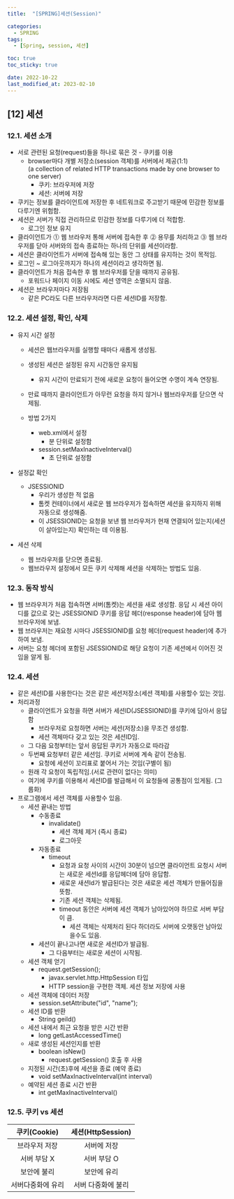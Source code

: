 ```yaml
---
title:  "[SPRING]세션(Session)"

categories:
  - SPRING
tags:
  - [Spring, session, 세션]

toc: true
toc_sticky: true

date: 2022-10-22
last_modified_at: 2023-02-10
---
```

[12] 세션
---
### 12.1. 세션 소개
- 서로 관련된 요청(request)들을 하나로 묶은 것 - 쿠키를 이용
  - browser마다 개별 저장소(session 객체)를 서버에서 제공(1:1)<br>(a collection of related HTTP transactions made by one browser to one server)
    - 쿠키: 브라우저에 저장
    - 세션: 서버에 저장
- 쿠키는 정보를 클라이언트에 저장한 후 네트워크로 주고받기 때문에 민감한 정보를 다루기엔 위험함.
- 세션은 서버가 직접 관리하므로 민감한 정보를 다루기에 더 적합함.
  - 로그인 정보 유지 
- 클라이언트가 ⓵ 웹 브라우저 통해 서버에 접속한 후 ⓶ 용무를 처리하고 ⓷ 웹 브라우저를 닫아 서버와의 접속 종료하는 하나의 단위를 세션이라함.
- 세션은 클라이언트가 서버에 접속해 있는 동안 그 상태를 유지하는 것이 목적임.
- 로그인 ~ 로그아웃까지가 하나의 세션이라고 생각하면 됨.
- 클라이언트가 처음 접속한 후 웹 브라우저를 닫을 때까지 공유됨.
  - 포워드나 페이지 이동 시에도 세션 영역은 소멸되지 않음.
- 세션은 브라우저마다 저장됨
  - 같은 PC라도 다른 브라우저라면 다른 세션ID를 저장함.

### 12.2. 세션 설정, 확인, 삭제
- 유지 시간 설정
  - 세션은 웹브라우저를 실행할 때마다 새롭게 생성됨.
  - 생성된 세션은 설정된 유지 시간동안 유지됨 
    - 유지 시간이 만료되기 전에 새로운 요청이 들어오면 수명이 계속 연장됨.
  - 만료 때까지 클라이언트가 아무런 요청을 하지 않거나 웹브라우저를 닫으면 삭제됨.

  - 방법 2가지
    - web.xml에서 설정
      - 분 단위로 설정함
    - session.setMaxInactiveInterval()
      - 초 단위로 설정함
- 설정값 확인 
  - JSESSIONID
    - 우리가 생성한 적 없음
    - 톰켓 컨테이너에서 새로운 웹 브라우저가 접속하면 세션을 유지하지 위해 자동으로 생성해줌.
    - 이 JSESSIONID는 요청을 보낸 웹 브라우저가 현재 연결되어 있는지(세션이 살아있는지) 확인하는 데 이용됨.

- 세션 삭제
  - 웹 브라우저를 닫으면 종료됨.
  - 웹브라우저 설정에서 모든 쿠키 삭제해 세션을 삭제하는 방법도 있음.  

### 12.3. 동작 방식
- 웹 브라우저가 처음 접속하면 서버(톰켓)는 세션을 새로 생성함. 응답 시 세션 아이디를 값으로 갖는 JSESSIONID 쿠키를 응답 헤더(response header)에 담아 웹 브라우저에 보냄.
- 웹 브라우저는 재요청 시마다 JSESSIONID를 요청 헤더(request header)에 추가하여 보냄.  
- 서버는 요청 헤더에 포함된 JSESSIONID로 해당 요청이 기존 세션에서 이어진 것임을 알게 됨.

### 12.4. 세션 
- 같은 세션ID를 사용한다는 것은 같은 세션저장소(세션 객체)를 사용할수 있는 것임.
- 처리과정
  - 클라이언트가 요청을 하면 서버가 세션ID(JSESSIONID)를 쿠키에 담아서 응답함
    - 브라우저로 요청하면 서버는 세션(저장소)을 무조건 생성함.
    - 세션 객체마다 갖고 있는 것은 세션ID임.
  - 그 다음 요청부터는 앞서 응답된 쿠키가 자동으로 따라감 
  - 두번째 요청부터 같은 세션임. 쿠키로 서버에 계속 같이 전송됨.
    - 요청에 세션이 꼬리표로 붙어서 가는 것임(구별이 됨)
  - 원래 각 요청이 독립적임.(서로 관련이 없다는 의미)
  - 여기에 쿠키를 이용해서 세션ID를 발급해서 이 요청들에 공통점이 있게됨. (그룹화)
- 프로그램에서 세션 객체를 사용할수 있음. 
  - 세션 끝내는 방법
    - 수동종료
        - invalidate()
          - 세션 객체 제거 (즉시 종료)
          - 로그아웃
    - 자동종료
      - timeout 
        - 요청과 요청 사이의 시간이 30분이 넘으면 클라이언트 요청시 서버는 새로운 세션Id를 응답헤더에 담아 응답함.
        - 새로운 새션Id가 발급된다는 것은 새로운 세션 객체가 만들어짐을 뜻함.
        - 기존 세션 객체는 삭제됨.
        - timeout 동안은 서버에 세션 객체가 남아있어야 하므로 서버 부담이 큼.
          - 세션 객체는 삭제처리 된다 하더라도 서버에 오랫동안 남아있을수도 있음.  
    - 세션이 끝나고나면 새로운 세션ID가 발급됨.
      - 그 다음부터는 새로운 세션이 시작됨.  
  - 세션 객체 얻기
    - request.getSession();
      - javax.servlet.http.HttpSession 타입
      - HTTP session을 구현한 객체. 세션 정보 저장에 사용
  - 세션 객체에 데이터 저장
    - session.setAttribute("id", "name"); 
  - 세션 ID를 반환
    - String geiId()
  - 세션 내에서 최근 요청을 받은 시간 반환
    - long getLastAccessedTime()
  - 새로 생성된 세션인지를 반환
    - boolean isNew()
      - request.getSession() 호출 후 사용  
  - 지정된 시간(초)후에 세션을 종료 (예약 종료)
    - void setMaxInactiveInterval(int interval)
  - 예약된 세션 종료 시간 반환 
    - int getMaxInactiveInterval()

### 12.5. 쿠키 vs 세션 

|쿠키(Cookie)|세션(HttpSession)|
|:--:|:--:|
|브라우저 저장|서버에 저장|
|서버 부담 X|서버 부담 O |
|보안에 불리|보안에 유리| 
|서버다중화에 유리|서버 다중화에 불리|